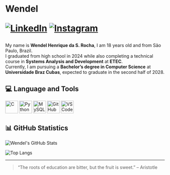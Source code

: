 <h1> Wendel
  
[![LinkedIn](https://img.shields.io/badge/LinkedIn-0077B5?style=for-the-badge&logo=linkedin&logoColor=white)](https://www.linkedin.com/)  [![Instagram](https://img.shields.io/badge/Instagram-E4405F?style=for-the-badge&logo=instagram&logoColor=white)](https://www.instagram.com/)
</h1>

My name is **Wendel Henrique da S. Rocha**, I am 18 years old and from São Paulo, Brazil.  
I graduated from high school in 2024 while also completing a technical course in **Systems Analysis and Development** at **ETEC**.  
Currently, I am pursuing a **Bachelor’s degree in Computer Science** at **Universidade Braz Cubas**, expected to graduate in the second half of 2028.


## 💻 Language and Tools

<p>
  <img src="https://cdn.jsdelivr.net/gh/devicons/devicon/icons/c/c-original.svg" width="40" height="40" alt="C"/>
  <img src="https://cdn.jsdelivr.net/gh/devicons/devicon/icons/python/python-original.svg" width="40" height="40" alt="Python"/>
  <img src="https://cdn.jsdelivr.net/gh/devicons/devicon/icons/mysql/mysql-original.svg" width="40" height="40" alt="MySQL"/>
  <img src="https://cdn.jsdelivr.net/gh/devicons/devicon/icons/github/github-original.svg" width="40" height="40" alt="GitHub"/>
  <img src="https://cdn.jsdelivr.net/gh/devicons/devicon/icons/vscode/vscode-original.svg" width="40" height="40" alt="VS Code"/>
</p>



## 📊 GitHub Statistics


![Wendel's GitHub Stats](https://github-readme-stats.vercel.app/api?username=wendel1&show_icons=true&theme=tokyonight)

![Top Langs](https://github-readme-stats.vercel.app/api/top-langs/?username=wendel1&layout=compact&theme=tokyonight)

---

> “The roots of education are bitter, but the fruit is sweet.” – Aristotle
